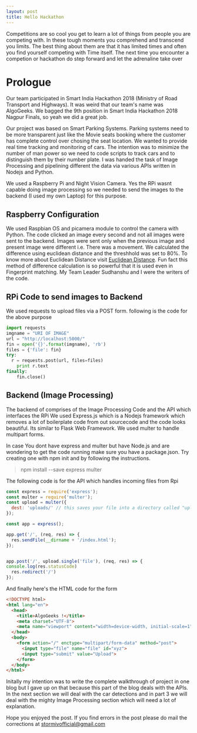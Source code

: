```yaml
---
layout: post
title: Hello Hackathon
---
```


Competitions are so cool you get to learn a lot of things from people you are competing with. In these tough moments you comprehend
and transcend you limits. The best thing about them are that it has limited times and often you find yourself competing with 
Time itself.
The next time you encounter a competion or hackathon do step forward and let the adrenaline take over  
# Prologue

Our team participated in Smart India Hackathon 2018 (Ministry of Road Transport and Highways). It was weird that our team's name 
was AlgoGeeks. We bagged the 9th position in Smart India Hackathon 2018 Nagpur Finals, so yeah we did a great job. 

Our project was based on Smart Parking Systems. Parking systems need to be more transparent just like the Movie seats booking
where the customer has complete control over chosing the seat location. We wanted to provide real time tracking and monitoring of
cars. The intention was to minimize the number of man power so we need to code scripts to track cars and to distinguish them
by their number plate. 
I was handed the task of Image Processing and pipelining different the data via various APIs written in Nodejs and Python.

We used a Raspberry Pi and Night Vision Camera. Yes the RPi wasnt capable doing image processing so we needed
to send the images to the backend (I used my own Laptop) for this purpose. 

## Raspberry Configuration

We used Raspbian OS and picamera module to control the camera with Python. The code clicked an image every second and not all
images were sent to the backend. Images were sent only when the previous image and present image were different i.e. There 
was a movement. We calculated the difference using euclidean distance and the threshhold was set to 80%. To know more about 
Euclidean Distance visit [Euclidean Distance](https://en.wikipedia.org/wiki/Euclidean_distance). Fun fact this method of difference
calculation is so powerful that it is used even in Fingerprint matching. My Team Leader Sudhanshu and I were the writers of the code.

## RPi Code to send images to Backend

We used requests to upload files via a POST form.
following is the code for the above purpose

```python
import requests
imgname = "URI OF IMAGE"
url = "http://localhost:5000/"
fin = open('{}'.format(imgname), 'rb')
files = {'file': fin}
try:
  r = requests.post(url, files=files)
	print r.text
finally:
	fin.close()
```
## Backend (Image Processing)

The backend of comprises of the Image Processing Code and the API which interfaces the RPi
We used Express.js which is a Nodejs framework which removes a lot of boilerplate code from out sourcecode and the code looks beautiful. Its similar to Flask Web Framework.
We used multer to handle multipart forms.

In case You dont have express and multer but have Node.js and are wondering to get the code running
make sure you have a package.json. Try creating one with npm init and by following the instructions.

> npm install --save express multer

The following code is for the API which handles incoming files from Rpi

```javascript
const express = require('express');
const multer = require('multer');
const upload = multer({
  dest: 'uploads/' // this saves your file into a directory called "uploads"
}); 

const app = express();

app.get('/', (req, res) => {
  res.sendFile(__dirname + '/index.html');
});


app.post('/', upload.single('file'), (req, res) => {
console.log(res.statusCode)
  res.redirect('/')
});
```

And finally here's the HTML code for the form

```html
<!DOCTYPE html>
<html lang="en">
  <head>
    <title>AlgoGeeks !</title>
    <meta charset="UTF-8">
    <meta name="viewport" content="width=device-width, initial-scale=1">
  </head>
  <body>
    <form action="/" enctype="multipart/form-data" method="post">
      <input type="file" name="file" id="xyz">
      <input type="submit" value="Upload">
    </form>  
  </body>
</html>
```

Initally my intention was to write the complete walkthrough of project in one blog but I gave up on that because this part of the blog deals with the APIs. In the next section we will
deal with the car detections and in part 3 we will deal with the mighty Image Processing section which will need a lot of explanation.

Hope you enjoyed the post.
If you find errors in the post please do mail the corrections at [stormivofficial@gmail.com](mailto:stormivofficial@gmail.com)
